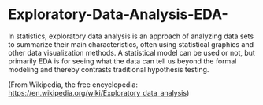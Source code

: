 # Exploratory-Data-Analysis-EDA-

In statistics, exploratory data analysis is an approach of analyzing data sets to summarize their main characteristics, often using statistical graphics and other data visualization methods. A statistical model can be used or not, but primarily EDA is for seeing what the data can tell us beyond the formal modeling and thereby contrasts traditional hypothesis testing.

(From Wikipedia, the free encyclopedia: https://en.wikipedia.org/wiki/Exploratory_data_analysis)
